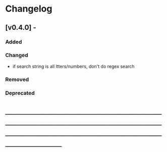 # Changelog

## [v0.4.0] -

### Added

### Changed

- if search string is all ltters/numbers, don't do regex search

### Removed

### Deprecated

# ────────────────────────────────────────────────────────────────────────────────────
